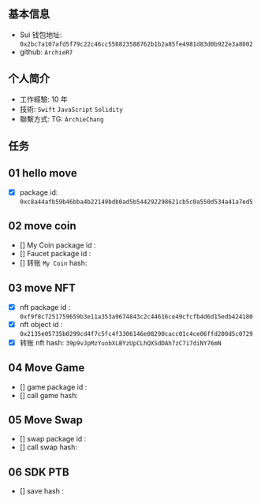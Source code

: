 ## 基本信息

- Sui 钱包地址: `0x2bc7a107afd5f79c22c46cc550823588762b1b2a85fe4981d83d0b922e3a8002`
- github: `ArchieR7`

## 个人简介

- 工作經驗: 10 年
- 技術: `Swift` `JavaScript` `Solidity`
- 聯繫方式: TG: `ArchieChang`

## 任务

## 01 hello move

- [x] package id: `0xc8a44afb59b46bba4b22149bdb0ad5b544292298621cb5c0a550d534a41a7ed5`

## 02 move coin

- [] My Coin package id :
- [] Faucet package id :
- [] 转账 `My Coin` hash:

## 03 move NFT

- [x] nft package id : `0xf9f8c7251759659b3e11a353a9674843c2c44616ce49cfcfb4d6d15edb424180`
- [x] nft object id : `0x2135e05735b0299cd4f7c5fc4f3306146e08290cacc01c4ce06ffd200d5c0729`
- [x] 转账 nft hash: `39p9vJpMzYuobXLBYzUpCLhQXSdDAh7zC7i7diNY76mN`

## 04 Move Game

- [] game package id :
- [] call game hash:

## 05 Move Swap

- [] swap package id :
- [] call swap hash:

## 06 SDK PTB

- [] save hash :
